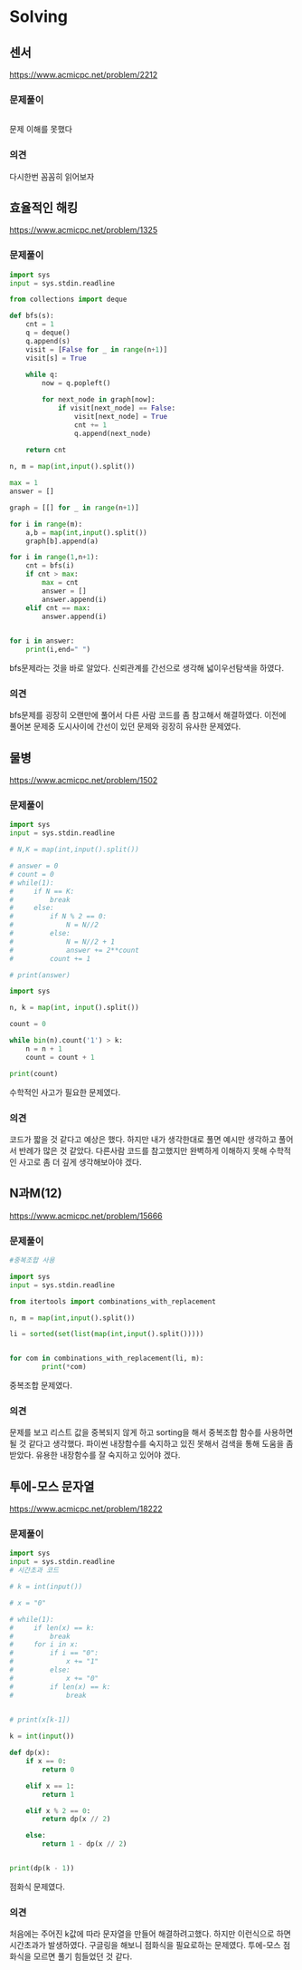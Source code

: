 # Solving

## 센서
https://www.acmicpc.net/problem/2212
### 문제풀이
```python

```
문제 이해를 못했다
### 의견
다시한번 꼼꼼히 읽어보자

## 효율적인 해킹
https://www.acmicpc.net/problem/1325
### 문제풀이
```python
import sys
input = sys.stdin.readline

from collections import deque

def bfs(s):
    cnt = 1
    q = deque()
    q.append(s)
    visit = [False for _ in range(n+1)]
    visit[s] = True
    
    while q:
        now = q.popleft()

        for next_node in graph[now]:
            if visit[next_node] == False:
                visit[next_node] = True
                cnt += 1
                q.append(next_node)
    
    return cnt

n, m = map(int,input().split())

max = 1
answer = []

graph = [[] for _ in range(n+1)]

for i in range(m):
    a,b = map(int,input().split())
    graph[b].append(a)

for i in range(1,n+1):
    cnt = bfs(i)
    if cnt > max:
        max = cnt
        answer = []
        answer.append(i)
    elif cnt == max:
        answer.append(i)
        

for i in answer:
    print(i,end=" ")
```
bfs문제라는 것을 바로 알았다. 신뢰관계를 간선으로 생각해 넓이우선탐색을 하였다.
### 의견
bfs문제를 굉장히 오랜만에 풀어서 다른 사람 코드를 좀 참고해서 해결하였다. 이전에 풀어본 문제중 도시사이에 간선이 있던 문제와 굉장히 유사한 문제였다.

## 물병
https://www.acmicpc.net/problem/1502
### 문제풀이
```python
import sys
input = sys.stdin.readline

# N,K = map(int,input().split())

# answer = 0
# count = 0
# while(1):
#     if N == K:
#         break
#     else:
#         if N % 2 == 0:
#             N = N//2
#         else:
#             N = N//2 + 1
#             answer += 2**count
#         count += 1

# print(answer)

import sys

n, k = map(int, input().split())

count = 0

while bin(n).count('1') > k:
    n = n + 1
    count = count + 1

print(count)
```
수학적인 사고가 필요한 문제였다.
### 의견
코드가 짧을 것 같다고 예상은 했다. 하지만 내가 생각한대로 풀면 예시만 생각하고 풀어서 반례가 많은 것 같았다. 다른사람 코드를 참고했지만 완벽하게 이해하지 못해 수학적인 사고로 좀 더 깊게 생각해보아야 겠다.

## N과M(12)
https://www.acmicpc.net/problem/15666
### 문제풀이
```python
#중복조합 사용

import sys
input = sys.stdin.readline

from itertools import combinations_with_replacement

n, m = map(int,input().split())

li = sorted(set(list(map(int,input().split()))))


for com in combinations_with_replacement(li, m):
        print(*com)
```
중복조합 문제였다.
### 의견
문제를 보고 리스트 값을 중복되지 않게 하고 sorting을 해서 중복조합 함수를 사용하면 될 것 같다고 생각했다. 파이썬 내장함수를 숙지하고 있진 못해서 검색을 통해 도움을 좀 받았다. 유용한 내장함수를 잘 숙지하고 있어야 겠다.

## 투에-모스 문자열
https://www.acmicpc.net/problem/18222
### 문제풀이
```python
import sys
input = sys.stdin.readline
# 시간초과 코드

# k = int(input())

# x = "0"

# while(1):
#     if len(x) == k:
#         break
#     for i in x:
#         if i == "0":
#             x += "1"
#         else:
#             x += "0"
#         if len(x) == k:
#             break
    

# print(x[k-1])

k = int(input())

def dp(x):
    if x == 0:
        return 0

    elif x == 1:
        return 1

    elif x % 2 == 0:
        return dp(x // 2)

    else:
        return 1 - dp(x // 2)


print(dp(k - 1))
```
점화식 문제였다.
### 의견
처음에는 주어진 k값에 따라 문자열을 만들어 해결하려고했다. 하지만 이런식으로 하면 시간초과가 발생하였다. 구글링을 해보니 점화식을 필요로하는 문제였다. 투에-모스 점화식을 모르면 풀기 힘들었던 것 같다.